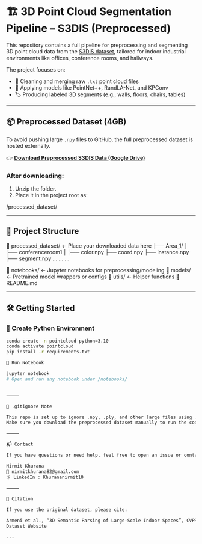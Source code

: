 # 🏗️ 3D Point Cloud Segmentation Pipeline – S3DIS (Preprocessed)

This repository contains a full pipeline for preprocessing and segmenting 3D point cloud data from the [S3DIS dataset](http://buildingparser.stanford.edu/dataset.html), tailored for indoor industrial environments like offices, conference rooms, and hallways.

The project focuses on:
- 🧹 Cleaning and merging raw `.txt` point cloud files
- 🧠 Applying models like PointNet++, RandLA-Net, and KPConv
- 🏷️ Producing labeled 3D segments (e.g., walls, floors, chairs, tables)

---

## 📦 Preprocessed Dataset (4GB)

To avoid pushing large `.npy` files to GitHub, the full preprocessed dataset is hosted externally.

👉 **[Download Preprocessed S3DIS Data (Google Drive)](https://drive.google.com/drive/folders/1eq8l4h4T1EwOCzZ8ksmjck8V-vZI78pm?usp=share_link)**  

### After downloading:
1. Unzip the folder.
2. Place it in the project root as:

/processed_dataset/

---

## 📂 Project Structure

📁 processed_dataset/         ← Place your downloaded data here
├── Area_1/
│   ├── conferenceroom1
│       ├── color.npy
        ├── coord.npy
        ├── instance.npy
        ├── segment.npy
        ...
    ...
...

📁 notebooks/                 ← Jupyter notebooks for preprocessing/modeling
📁 models/                    ← Pretrained model wrappers or configs
📁 utils/                     ← Helper functions
📄 README.md

---

## 🛠️ Getting Started

### 🔧 Create Python Environment
```bash
conda create -n pointcloud python=3.10
conda activate pointcloud
pip install -r requirements.txt

📗 Run Notebook

jupyter notebook
# Open and run any notebook under /notebooks/


⸻

🚫 .gitignore Note

This repo is set up to ignore .npy, .ply, and other large files using .gitignore.
Make sure you download the preprocessed dataset manually to run the code.

⸻

📬 Contact

If you have questions or need help, feel free to open an issue or contact:

Nirmit Khurana
📧 nirmitkhurana82@gmail.com
🖇️ LinkedIn : Khurananirmit10

⸻

📄 Citation

If you use the original dataset, please cite:

Armeni et al., “3D Semantic Parsing of Large-Scale Indoor Spaces”, CVPR 2016
Dataset Website

---
